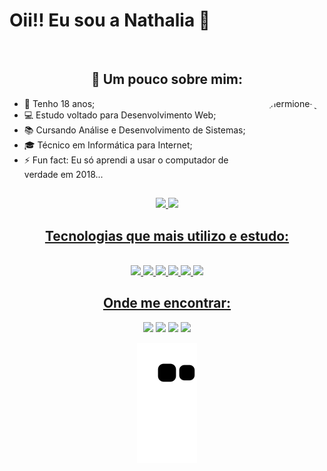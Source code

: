 ### <h1>Oii!! Eu sou a Nathalia 👋</h1>

<div style="display: inline"><br>
  <h2 align="center">🧵 Um pouco sobre mim:</h2>
  
  <img align="right" alt="hermione-gif" height=148px style="border-radius:50px;" src="https://img.wattpad.com/37e8a320673e71a15009177511dcf81eac49f028/68747470733a2f2f73332e616d617a6f6e6177732e636f6d2f776174747061642d6d656469612d736572766963652f53746f7279496d6167652f643352524c3642574f394a7950513d3d2d3936343832373133302e313634313737626533373335663235343434323934303331363236392e676966">

  - 🎉 Tenho 18 anos;
  - 💻 Estudo voltado para Desenvolvimento Web;
  - 📚 Cursando Análise e Desenvolvimento de Sistemas;
  - 🎓 Técnico em Informática para Internet;
  - ⚡ Fun fact: Eu só aprendi a usar o computador de verdade em 2018...
  
  
</div>


##

<div align="center">
  <a href="https://github.com/nathalia-lima">
  <img height="150em" src="https://github-readme-stats.vercel.app/api?username=nathalia-lima&show_icons=true&theme=dracula&include_all_commits=true&count_private=true"/>
  <img height="150em" src="https://github-readme-stats.vercel.app/api/top-langs/?username=nathalia-lima&layout=compact&langs_count=7&theme=dracula"/>
</div>

<h2 align="center"><strong>Tecnologias que mais utilizo e estudo:</strong></h2>

<div style="display: inline_block" align="center"><br>
  <img src="https://img.shields.io/badge/Java-ED8B00?style=for-the-badge&logo=java&logoColor=white">
  <img src="https://img.shields.io/badge/HTML5-E34F26?style=for-the-badge&logo=html5&logoColor=white">
  <img src="https://img.shields.io/badge/CSS3-1572B6?style=for-the-badge&logo=css3&logoColor=white">
  <img src="https://img.shields.io/badge/C-00599C?style=for-the-badge&logo=c&logoColor=white">
  <img src="https://img.shields.io/badge/C%2B%2B-00599C?style=for-the-badge&logo=c%2B%2B&logoColor=white">
  <img src="https://img.shields.io/badge/MySQL-00000F?style=for-the-badge&logo=mysql&logoColor=white">
  
</div>

<h2 align="center"><strong>Onde me encontrar:</strong></h2>

<div align="center"> 
  <a href="https://instagram.com/nath.lf22" target="_blank"><img src="https://img.shields.io/badge/-Instagram-%23E4405F?style=for-the-badge&logo=instagram&logoColor=white" target="_blank"></a>
  <a href = "mailto:nl265080@gmail.com@gmail.com"><img src="https://img.shields.io/badge/-Gmail-%23333?style=for-the-badge&logo=gmail&logoColor=white" target="_blank"></a>
  <a href="https://www.linkedin.com/in/nathalia-l-7b13791ab" target="_blank"><img src="https://img.shields.io/badge/-LinkedIn-%230077B5?style=for-the-badge&logo=linkedin&logoColor=white" target="_blank"></a> 
  <a href="https://www.behance.net/nathalialima24" target="_blank"><img src="https://img.shields.io/badge/-Behance-blue?style=for-the-badge&logo=behance&logoColor=white" target="_blank"></a> 
  
   ![snake gif](https://github.com/nathalia-lima/nathalia-lima/blob/output/github-contribution-grid-snake.svg)

</div>
